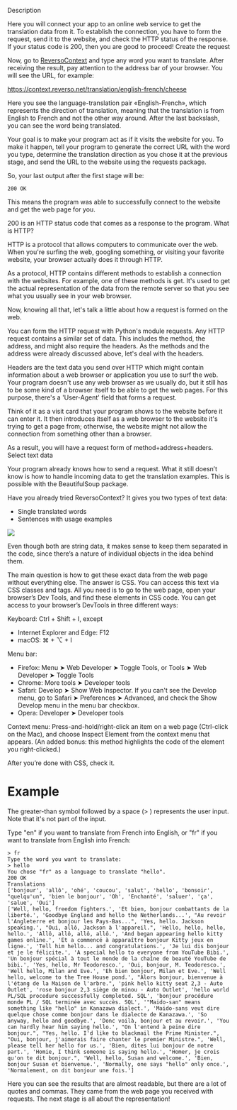 Description

Here you will connect your app to an online web service to get the translation data from it. To establish the connection, you have to form the request, send it to the website, and check the HTTP status of the response. If your status code is 200, then you are good to proceed!
Create the request

Now, go to [ReversoContext](https://context.reverso.net) and type any word you want to translate. After receiving the result, pay attention to the address bar of your browser. You will see the URL, for example:

https://context.reverso.net/translation/english-french/cheese

Here you see the language-translation pair «English-French», which represents the direction of translation, meaning that the translation is from English to French and not the other way around. After the last backslash, you can see the word being translated.

Your goal is to make your program act as if it visits the website for you. To make it happen, tell your program to generate the correct URL with the word you type, determine the translation direction as you chose it at the previous stage, and send the URL to the website using the requests package.

So, your last output after the first stage will be:

    200 OK

This means the program was able to successfully connect to the website and get the web page for you.

200 is an HTTP status code that comes as a response to the program.
What is HTTP?

HTTP is a protocol that allows computers to communicate over the web. When you're surfing the web, googling something, or visiting your favorite website, your browser actually does it through HTTP.

As a protocol, HTTP contains different methods to establish a connection with the websites. For example, one of these methods is get. It's used to get the actual representation of the data from the remote server so that you see what you usually see in your web browser.

Now, knowing all that, let's talk a little about how a request is formed on the web.

You can form the HTTP request with Python's module requests. Any HTTP request contains a similar set of data. This includes the method, the address, and might also require the headers. As the methods and the address were already discussed above, let's deal with the headers.

Headers are the text data you send over HTTP which might contain information about a web browser or application you use to surf the web. Your program doesn't use any web browser as we usually do, but it still has to be some kind of a browser itself to be able to get the web pages. For this purpose, there's a 'User-Agent' field that forms a request.

Think of it as a visit card that your program shows to the website before it can enter it. It then introduces itself as a web browser to the website it's trying to get a page from; otherwise, the website might not allow the connection from something other than a browser.

As a result, you will have a request form of method+address+headers.
Select text data

Your program already knows how to send a request. What it still doesn’t know is how to handle incoming data to get the translation examples. This is possible with the BeautifulSoup package.

Have you already tried ReversoContext? It gives you two types of text data:

-    Single translated words
-    Sentences with usage examples

![](https://paper-attachments.dropbox.com/s_91860D8CA78B45DEE66EF32279A68E06A5423FF9541F0C8DB4A5138915C378CC_1574232106854_2019-11-20_11-41.png)

Even though both are string data, it makes sense to keep them separated in the code, since there’s a nature of individual objects in the idea behind them.

The main question is how to get these exact data from the web page without everything else. The answer is CSS. You can access this text via CSS classes and tags. All you need is to go to the web page, open your browser’s Dev Tools, and find these elements in CSS code. You can get access to your browser’s DevTools in three different ways:

Keyboard: Ctrl + Shift + I, except

-    Internet Explorer and Edge: F12
-    macOS: ⌘ + ⌥ + I

Menu bar:

-    Firefox: Menu ➤ Web Developer ➤ Toggle Tools, or Tools ➤ Web Developer ➤ Toggle Tools
-    Chrome: More tools ➤ Developer tools
-    Safari: Develop ➤ Show Web Inspector. If you can't see the Develop menu, go to Safari ➤ Preferences ➤ Advanced, and check the Show Develop menu in the menu bar checkbox.
-    Opera: Developer ➤ Developer tools

Context menu: Press-and-hold/right-click an item on a web page (Ctrl-click on the Mac), and choose Inspect Element from the context menu that appears. (An added bonus: this method highlights the code of the element you right-clicked.)

After you’re done with CSS, check it.
#  Example

The greater-than symbol followed by a space (> ) represents the user input. Note that it's not part of the input.

Type "en" if you want to translate from French into English, or "fr" if you want to translate from English into French:

    > fr
    Type the word you want to translate:
    > hello
    You chose "fr" as a language to translate "hello".
    200 OK
    Translations
    ['bonjour', 'allô', 'ohé', 'coucou', 'salut', 'hello', 'bonsoir', "quelqu'un", 'bien le bonjour', 'Oh', 'Enchanté', 'saluer', 'ça', 'salue', 'Oui']
    ['Well, hello, freedom fighters.', 'Et bien, bonjour combattants de la liberté.', 'Goodbye England and hello the Netherlands...', "Au revoir l'Angleterre et bonjour les Pays-Bas...", 'Yes, hello. Jackson speaking.', "Oui, allô, Jackson à l'appareil.", 'Hello, hello, hello, hello.', 'Allô, allô, allô, allô.', 'And began appearing hello kitty games online.', 'Et a commencé à apparaître bonjour Kitty jeux en ligne.', 'Tell him hello... and congratulations.', 'Je lui dis bonjour et je le félicite.', 'A special hello to everyone from YouTube Bibi.', 'Un bonjour spécial à tout le monde de la chaîne de beauté YouTube de bibi.', 'Yes, hello, Mr Teodoresco.', 'Oui, bonjour, M. Teodoresco.', 'Well hello, Milan and Eve.', 'Eh bien bonjour, Milan et Eve.', 'Well hello, welcome to the Tree House pond.', "Alors bonjour, bienvenue à l'étang de la Maison de l'arbre.", 'pink hello kitty seat 2,3 - Auto Outlet', 'rose bonjour 2,3 siège de minou - Auto Outlet', 'hello world PL/SQL procedure successfully completed. SQL', 'bonjour procédure monde PL / SQL terminée avec succès. SQL', '"Maido-san" means something like "hello" in Kanazawa dialect.', 'Maido-sans veut dire quelque chose comme bonjour dans le dialecte de Kanazawa.', 'So anyway, hello and goodbye.', 'Donc voilà, bonjour et au revoir.', 'You can hardly hear him saying hello.', "On l'entend à peine dire bonjour.", "Yes, hello. I'd like to blackmail the Prime Minister.", "Oui, bonjour, j'aimerais faire chanter le premier Ministre.", 'Well, please tell her hello for us.', 'Bien, dites lui bonjour de notre part.', 'Homie, I think someone is saying hello.', "Homer, je crois qu'on te dit bonjour.", 'Well, hello, Susan and welcome.', 'Bien, bonjour Susan et bienvenue.', 'Normally, one says "hello" only once.', 'Normalement, on dit bonjour une fois.']

Here you can see the results that are almost readable, but there are a lot of quotes and commas. They came from the web page you received with requests. The next stage is all about the representation!